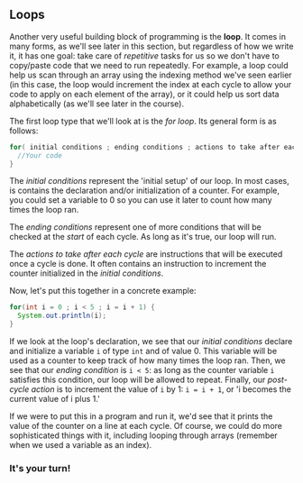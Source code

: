 ## Loops

Another very useful building block of programming is the __loop__. It comes in many forms, as we'll see later in this section, but regardless of how we write it, it has one goal: take care of _repetitive_ tasks for us so we don't have to copy/paste code that we need to run repeatedly. For example, a loop could help us scan through an array using the indexing method we've seen earlier (in this case, the loop would increment the index at each cycle to allow your code to apply on each element of the array), or it could help us sort data alphabetically (as we'll see later in the course).

The first loop type that we'll look at is the _for loop_. Its general form is as follows:

```java
for( initial conditions ; ending conditions ; actions to take after each cycle ) {
  //Your code
}
```

The _initial conditions_ represent the 'initial setup' of our loop. In most cases, is contains the declaration and/or initialization of a counter. For example, you could set a variable to 0 so you can use it later to count how many times the loop ran.

The _ending conditions_ represent one of more conditions that will be checked at the _start_ of each cycle. As long as it's true, our loop will run.

The _actions to take after each cycle_ are instructions that will be executed once a cycle is done. It often contains an instruction to increment the counter initialized in the _initial conditions_.

Now, let's put this together in a concrete example:

```java
for(int i = 0 ; i < 5 ; i = i + 1) {
  System.out.println(i);
}
```

If we look at the loop's declaration, we see that our _initial conditions_ declare and initialize a variable `i` of type `int` and of value 0. This variable will be used as a counter to keep track of how many times the loop ran. Then, we see that our _ending condition_ is `i < 5`: as long as the counter variable `i` satisfies this condition, our loop will be allowed to repeat. Finally, our _post-cycle action_ is to increment the value of `i` by 1: `i = i + 1`, or 'i becomes the current value of i plus 1.'

If we were to put this in a program and run it, we'd see that it prints the value of the counter on a line at each cycle. Of course, we could do more sophisticated things with it, including looping through arrays (remember when we used a variable as an index).

### It's your turn!
